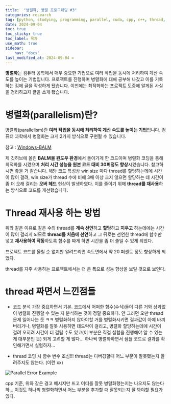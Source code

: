 ```yaml
---
title:  "병렬화, 병렬 프로그래밍 #3" 
categories: research
tag: [python, studying, programming, parallel, cuda, cpp, c++, thread, 병렬화]
date: 2024-09-04
toc: true
toc_sticky: true
toc_label: 목차
use_math: true
sidebar:
    nav: "docs"
last_modified_at: 2024-09-04 =
---
```


**병렬화**는 컴퓨터 공학에서 매우 중요한 기법으로 여러 작업을 동시에 처리하여 계산 속도를 높이는 기법입니다. 프로젝트를 진행하며 병렬화에 대해 공부해 나갔고 이를 기록하는 김에 글을 작성하게 됐습니다. 이번에는 최적화하는 프로젝트 도중에 알게된 사실을 정리하고자 글을 쓰게 됐습니다.

# 병렬화(parallelism)란?
병렬화(parallelism)란 **여러 작업을 동시에 처리하여 계산 속도를 높이는 기법**입니다. 컴퓨터 과학에서 병렬화는 크게 2가지 방식으로 구현될 수 있습니다.

참고 : [Windows-BALM](https://github.com/byeol3325/Windows-BALM-Enhanced-Time-Performance)

제 깃허브에 올린 **BALM을 윈도우 환경**에서 돌아가게 한 코드이며 병렬화 코딩을 통해 최적화를 시켰으며 **처리 시간 성능을 원본 코드 대비 30퍼정도 향상**시켰습니다. 참고하시면 좋을 거 같습니다. 
해당 코드 특성상 win size 마다 thread를 할당하는데에 시간이 많이 걸려, win size가 thread 수에 비해 3배 이상 크지 않으면 할당하는 데 시간이 좀 더 오래 걸리는 **오버 헤드** 현상이 발생하였다. 이를 줄이기 위해 **thread를 재사용**하는 방식으로 코드를 개선했습니다.

# Thread 재사용 하는 방법
위와 같은 이유로 같은 수의 thread를 **계속 선언**하고 **할당**하고 **지우고** 하는데에는 시간이 많이 걸리게 되므로 **thread를 처음에 선언**하고 그 뒤로는 선언한 thread에 함수만 넣고 **재사용하여 작동**하도록 함수를 짜게 하면 시간을 좀 더 줄일 수 있게 되었다.

프로젝트 코드를 올릴 순 없지만 알려드리면 속도면에서 약 20 퍼센트 정도 향상하게 되었다.

thread를 자주 사용하는 프로젝트에서는 더 큰 폭으로 성능 향상을 보일 것으로 보인다.

# thread 짜면서 느낀점들
- 코드 분석
가장 중요하면서 기본. 코드에서 어떠한 함수(수식)들이 다른 거와 상과없이 병렬화 진행할 수 있는 지 분석하는 것이 정말 중요하다. 안 그러면 오만 thread 문제 일어나는 듯 ㅋㅋ
병렬화하지 않아야할 거를 병렬화시키면 결과값이 아예 바껴버리거나, 병렬화를 잘못 사용하면 데드락이 걸리고, 병렬화 할당하는데에 시간이 걸려 오히려 시간이 더 걸릴 수도 있고(이 부분은 직접 실험을 진행해야 알 수 있는 게 대부분인 듯) 되게 고려할 게 많다... 하나씩 병렬화하면서 샘플 코드로 결과를 확인해가면서 실험하자...


- thread 코딩 시 함수 변수 조심!!!
thread는 디버깅할때 어느 부분이 잘못됐는지 알려주지도 않는다. (이런 xx) 

![Parallel Error Example]({{site.url}}/assets/images/parallel_error.png)

cpp 기준, 위와 같은 경고 메시지만 뜨고 어디를 잘못 병렬화했는지는 나오지도 않는다 하...
이것도 하나씩 병렬화하면서 어느 부분을 추가할 때 잘못되는지 잘 봐야할 필요가 있다.

